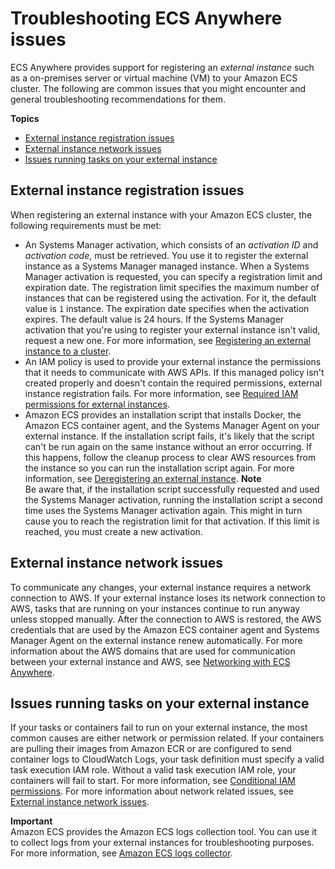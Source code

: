# Troubleshooting ECS Anywhere issues<a name="ecs-anywhere-troubleshooting"></a>

ECS Anywhere provides support for registering an *external instance* such as a on\-premises server or virtual machine \(VM\) to your Amazon ECS cluster\. The following are common issues that you might encounter and general troubleshooting recommendations for them\.

**Topics**
+ [External instance registration issues](#ecs-anywhere-troubleshooting-registration)
+ [External instance network issues](#ecs-anywhere-troubleshooting-networking)
+ [Issues running tasks on your external instance](#ecs-anywhere-troubleshooting-runtask)

## External instance registration issues<a name="ecs-anywhere-troubleshooting-registration"></a>

When registering an external instance with your Amazon ECS cluster, the following requirements must be met:
+ An Systems Manager activation, which consists of an *activation ID* and *activation code*, must be retrieved\. You use it to register the external instance as a Systems Manager managed instance\. When a Systems Manager activation is requested, you can specify a registration limit and expiration date\. The registration limit specifies the maximum number of instances that can be registered using the activation\. For it, the default value is `1` instance\. The expiration date specifies when the activation expires\. The default value is 24 hours\. If the Systems Manager activation that you're using to register your external instance isn't valid, request a new one\. For more information, see [Registering an external instance to a cluster](ecs-anywhere-registration.md)\.
+ An IAM policy is used to provide your external instance the permissions that it needs to communicate with AWS APIs\. If this managed policy isn't created properly and doesn't contain the required permissions, external instance registration fails\. For more information, see [Required IAM permissions for external instances](ecs-anywhere-iam.md#ecs-anywhere-iam-required)\.
+ Amazon ECS provides an installation script that installs Docker, the Amazon ECS container agent, and the Systems Manager Agent on your external instance\. If the installation script fails, it's likely that the script can't be run again on the same instance without an error occurring\. If this happens, follow the cleanup process to clear AWS resources from the instance so you can run the installation script again\. For more information, see [Deregistering an external instance](ecs-anywhere-deregistration.md)\.
**Note**  
Be aware that, if the installation script successfully requested and used the Systems Manager activation, running the installation script a second time uses the Systems Manager activation again\. This might in turn cause you to reach the registration limit for that activation\. If this limit is reached, you must create a new activation\.

## External instance network issues<a name="ecs-anywhere-troubleshooting-networking"></a>

To communicate any changes, your external instance requires a network connection to AWS\. If your external instance loses its network connection to AWS, tasks that are running on your instances continue to run anyway unless stopped manually\. After the connection to AWS is restored, the AWS credentials that are used by the Amazon ECS container agent and Systems Manager Agent on the external instance renew automatically\. For more information about the AWS domains that are used for communication between your external instance and AWS, see [Networking with ECS Anywhere](ecs-anywhere.md#ecs-anywhere-networking)\.

## Issues running tasks on your external instance<a name="ecs-anywhere-troubleshooting-runtask"></a>

If your tasks or containers fail to run on your external instance, the most common causes are either network or permission related\. If your containers are pulling their images from Amazon ECR or are configured to send container logs to CloudWatch Logs, your task definition must specify a valid task execution IAM role\. Without a valid task execution IAM role, your containers will fail to start\. For more information, see [Conditional IAM permissions](ecs-anywhere-iam.md#ecs-anywhere-iam-conditional)\. For more information about network related issues, see [External instance network issues](#ecs-anywhere-troubleshooting-networking)\.

**Important**  
Amazon ECS provides the Amazon ECS logs collection tool\. You can use it to collect logs from your external instances for troubleshooting purposes\. For more information, see [Amazon ECS logs collector](ecs-logs-collector.md)\.